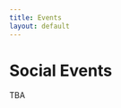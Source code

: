 ```yaml
---
title: Events
layout: default
---
```


# Social Events
TBA
<!--
### Welcome Reception

The welcome reception will be held on Tuesday evening in the courtyard of the [Sam & Martha Gibbons Alumni Center](https://www.usfalumni.org/s/861/02-alumni/index.aspx?sid=861&gid=1&pgid=2883).
It is located just a few steps away from the conference venue.

### Dinner

The social dinner of SSDBM 2021 will (tentatively) take place at the Florida Aquarium (https://www.flaquarium.org).
-->
